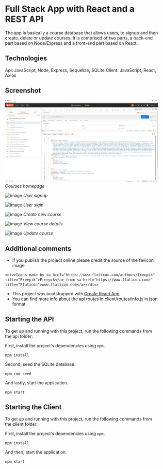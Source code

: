 # Full Stack App with React and a REST API
The app is basically a course database that allows users, to signup and then create, delete or update courses.
It is comprised of two parts, a back-end part based on Node/Express and a front-end part based on React.

## Technologies 
Api: JavaScript, Node, Express, Sequelize, SQLite
Client: JavaScript, React, Axios

## Screenshot
![image](https://raw.githubusercontent.com/onesoftwareengineer/techdegree-project-9/master/screenshot1.JPG)
*Courses homepage*

![image](https://raw.githubusercontent.com/onesoftwareengineer/techdegree-project-9/master/screenshot5.JPG)
*User signup*

![image](https://raw.githubusercontent.com/onesoftwareengineer/techdegree-project-9/master/screenshot4.JPG)
*User sigin*

![image](https://raw.githubusercontent.com/onesoftwareengineer/techdegree-project-9/master/screenshot2.JPG)
*Create new course*

![image](https://raw.githubusercontent.com/onesoftwareengineer/techdegree-project-9/master/screenshot3.JPG)
*View course details*

![image](https://raw.githubusercontent.com/onesoftwareengineer/techdegree-project-9/master/screenshot6.JPG)
*Update course*

## Additional comments
- If you publish the project online please credit the source of the favicon image
```
<div>Icons made by <a href="https://www.flaticon.com/authors/freepik" title="Freepik">Freepik</a> from <a href="https://www.flaticon.com/" title="Flaticon">www.flaticon.com</a></div>
```
- This project was bootstrapped with [Create React App](https://github.com/facebook/create-react-app).
- You can find more info about the api routes in client/routes/info.js in json format

## Starting the API
To get up and running with this project, run the following commands from the api folder:

First, install the project's dependencies using `npm`.
```
npm install
```

Second, seed the SQLite database.
```
npm run seed
```

And lastly, start the application.
```
npm start
```

## Starting the Client
To get up and running with this project, run the following commands from the client folder:

First, install the project's dependencies using `npm`.
```
npm install
```

And then, start the application.
```
npm start
```